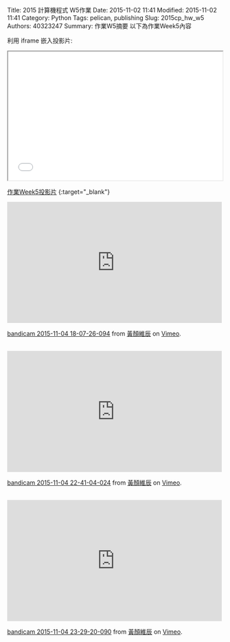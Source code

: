 Title: 2015 計算機程式 W5作業
Date: 2015-11-02 11:41
Modified: 2015-11-02 11:41
Category: Python
Tags: pelican, publishing
Slug: 2015cp_hw_w5
Authors: 40323247
Summary: 作業W5摘要
以下為作業Week5內容

利用 iframe 嵌入投影片:

<iframe src="simplest5.html" width="500" height="300"></iframe>

[作業Week5投影片](simplest5.html)
{:target="_blank"}

<iframe src="https://player.vimeo.com/video/144636338" width="500" height="282" frameborder="0" webkitallowfullscreen mozallowfullscreen allowfullscreen></iframe> <p><a href="https://vimeo.com/144636338">bandicam 2015-11-04 18-07-26-094</a> from <a href="https://vimeo.com/user45499931">黃顏維辰</a> on <a href="https://vimeo.com">Vimeo</a>.</p>
<br/>
<iframe src="https://player.vimeo.com/video/144636340" width="500" height="282" frameborder="0" webkitallowfullscreen mozallowfullscreen allowfullscreen></iframe> <p><a href="https://vimeo.com/144636340">bandicam 2015-11-04 22-41-04-024</a> from <a href="https://vimeo.com/user45499931">黃顏維辰</a> on <a href="https://vimeo.com">Vimeo</a>.</p>
<br/>
<iframe src="https://player.vimeo.com/video/144636339" width="500" height="282" frameborder="0" webkitallowfullscreen mozallowfullscreen allowfullscreen></iframe> <p><a href="https://vimeo.com/144636339">bandicam 2015-11-04 23-29-20-090</a> from <a href="https://vimeo.com/user45499931">黃顏維辰</a> on <a href="https://vimeo.com">Vimeo</a>.</p>